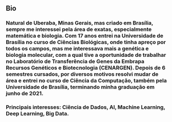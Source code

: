 ## Bio

### Natural de Uberaba, Minas Gerais, mas criado em Brasília, sempre me interessei pela área de exatas, especialmente matemática e biologia. Com 17 anos entrei na Universidade de Brasília no curso de Ciências Biológicas, onde tinha apreço por todos os campos, mas me interessava mais a genética e biologia molecular, com a qual tive a oportunidade de trabalhar no Laboratório de Transferência de Genes da Embrapa Recursos Genéticos e Biotecnologia (CENARGEN). Depois de 6 semestres cursados, por diversos motivos resolvi mudar de área e entrei no curso de Ciência da Computação, também pela Universidade de Brasília, terminando minha graduação em junho de 2021.

### Principais interesses: Ciência de Dados, AI, Machine Learning, Deep Learning, Big Data.

<!--
**VascoMonteiroNeto/VascoMonteiroNeto** is a ✨ _special_ ✨ repository because its `README.md` (this file) appears on your GitHub profile.

Here are some ideas to get you started:

- 🔭 I’m currently working on ...
- 🌱 I’m currently learning ...
- 👯 I’m looking to collaborate on ...
- 🤔 I’m looking for help with ...
- 💬 Ask me about ...
- 📫 How to reach me: ...
- 😄 Pronouns: ...
- ⚡ Fun fact: ...
-->
